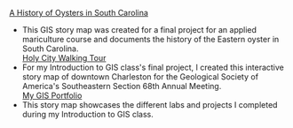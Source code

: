 [A History of Oysters in South Carolina](https://arcg.is/1u8mbT)</br>
+ This GIS story map was created for a final project for an applied mariculture course and documents the history of the Eastern oyster in South Carolina.</br>
[Holy City Walking Tour](https://arcg.is/0q5nDq)</br>
+ For my Introduction to GIS class's final project, I created this interactive story map of downtown Charleston for the Geological Society of America's Southeastern Section 68th Annual Meeting.</br>
[My GIS Portfolio](https://arcg.is/1qDiHa0)</br>
+ This story map showcases the different labs and projects I completed during my Introduction to GIS class. 
